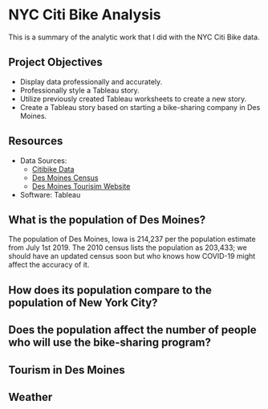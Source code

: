 # NYC Citi Bike Analysis 
This is a summary of the analytic work that I did with the NYC Citi Bike data.

## Project Objectives

- Display data professionally and accurately.
- Professionally style a Tableau story.
- Utilize previously created Tableau worksheets to create a new story.
- Create a Tableau story based on starting a bike-sharing company in Des Moines.

## Resources
- Data Sources: 
  - <a href="https://www.citibikenyc.com/system-data" title="Citibike Data" rel="nofollow">Citibike Data</a>
  - <a href="https://www.census.gov/quickfacts/desmoinescityiowa" title="Des Moines Census" rel="nofollow">Des Moines Census</a>
  - <a href="https://www.catchdesmoines.com/things-to-do/" title="Des Moines Tourisim Website" rel="nofollow">Des Moines Tourisim Website</a>
- Software: Tableau





## What is the population of Des Moines? 
The population of Des Moines, Iowa is 214,237 per the population estimate from July 1st 2019. The 2010 census lists the population as 203,433; we should have an updated census soon but who knows how COVID-19 might affect the accuracy of it.
## How does its population compare to the population of New York City? 
## Does the population affect the number of people who will use the bike-sharing program?
## Tourism in Des Moines
## Weather
